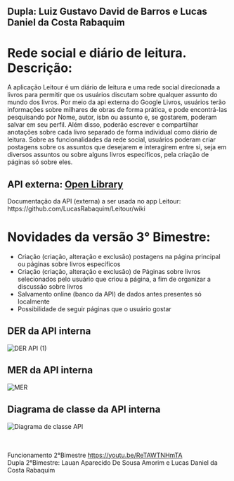 ## Dupla: Luiz Gustavo David de Barros e Lucas Daniel da Costa Rabaquim
<h1> Rede social e diário de leitura. Descrição:</h1>
 A aplicação Leitour é um diário de leitura e uma rede social direcionada a livros para permitir que os usuários discutam sobre qualquer assunto do mundo dos livros. Por meio da api externa do Google Livros, usuários terão informações sobre milhares de obras de forma prática, e pode encontrá-las pesquisando por Nome, autor, isbn ou assunto e, se gostarem, poderam salvar em seu perfil. Além disso, poderão escrever e compartilhar anotações sobre cada livro separado de forma individual como diário de leitura.
 Sobre as funcionalidades da rede social, usuários poderam criar postagens sobre os assuntos que desejarem e interagirem entre si, seja em diversos assuntos ou sobre alguns livros específicos, pela criação de páginas só sobre eles.

<h2>API externa: <a href="https://openlibrary.org/dev/docs/restful_api">Open Library</a></h2>
Documentação da API (externa) a ser usada no app Leitour: https://github.com/LucasRabaquim/Leitour/wiki

<h1>Novidades da versão 3° Bimestre:</h1>
<ul>
 <li>Criação (criação, alteração e exclusão) postagens na página principal ou páginas sobre livros específicos</li>
 <li>Criação (criação, alteração e exclusão) de Páginas sobre livros selecionados pelo usuário que criou a página, a fim de organizar a discussão sobre livros</li>
 <li>Salvamento online (banco da API) de dados antes presentes só localmente</li>
 <li>Possibilidade de seguir páginas que o usuário gostar</li>
</ul>

<h2>DER da API interna</h2>

![DER API (1)](https://github.com/LucasRabaquim/Leitour/assets/98958822/250b9280-e825-41b9-b2e0-d28508c239c0)





<h2>MER da API interna</h2>

![MER](https://github.com/LucasRabaquim/Leitour/assets/98958822/1a471202-ad97-4d09-8093-a98fda8f7aca)



<h2>Diagrama de classe da API interna</h2>

![Diagrama de classe API](https://github.com/LucasRabaquim/Leitour/assets/98958822/4cfac986-672c-4c32-9000-f773e5724b60)


<br><br>
Funcionamento 2°Bimestre https://youtu.be/ReTAWTNHmTA<br>
Dupla 2°Bimestre: Lauan Aparecido De Sousa Amorim e Lucas Daniel da Costa Rabaquim

